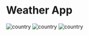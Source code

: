 # Weather App

![country](https://github.com/sehriban-tas/Weather_app/blob/master/image/uuu.png)
![country](https://github.com/sehriban-tas/Weather_app/blob/master/image/yy.png)
![country](https://github.com/sehriban-tas/Weather_app/blob/master/image/ıı.png)
